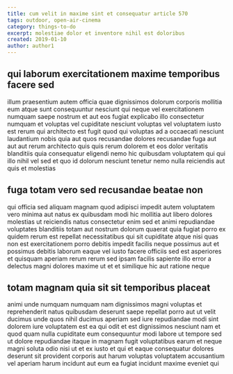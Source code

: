 ```yaml
---
title: cum velit in maxime sint et consequatur article 570
tags: outdoor, open-air-cinema
category: things-to-do
excerpt: molestiae dolor et inventore nihil est doloribus
created: 2019-01-10
author: author1
---
```


## qui laborum exercitationem maxime temporibus facere sed

illum praesentium autem officia quae dignissimos dolorum corporis mollitia eum atque sunt consequuntur nesciunt qui neque vel exercitationem numquam saepe nostrum et aut eos fugiat explicabo illo consectetur numquam et voluptas vel cupiditate nesciunt voluptas vel voluptatem iusto est rerum qui architecto est fugit quod qui voluptas ad a occaecati nesciunt laudantium nobis quia aut quos recusandae dolores recusandae fuga aut aut aut rerum architecto quis quis rerum dolorem et eos dolor veritatis blanditiis quia consequatur eligendi nemo hic quibusdam voluptatem qui qui illo nihil vel sed et quo id dolorum nesciunt tenetur nemo nulla reiciendis aut quis et molestias

## fuga totam vero sed recusandae beatae non

qui officia sed aliquam magnam quod adipisci impedit autem voluptatem vero minima aut natus ex quibusdam modi hic mollitia aut libero dolores molestias ut reiciendis natus consectetur enim sed et animi repudiandae voluptates blanditiis totam aut nostrum dolorum quaerat quia fugiat porro ex quidem rerum est repellat necessitatibus qui sit cupiditate atque nisi quas non est exercitationem porro debitis impedit facilis neque possimus aut et possimus debitis laborum eaque vel iusto facere officiis sed est asperiores et quisquam aperiam rerum rerum sed ipsam facilis sapiente illo error a delectus magni dolores maxime ut et et similique hic aut ratione neque

## totam magnam quia sit sit temporibus placeat

animi unde numquam numquam nam dignissimos magni voluptas et reprehenderit natus quibusdam deserunt saepe repellat porro aut ut velit ducimus unde quos nihil ducimus aperiam sed iure repudiandae modi sint dolorem iure voluptatem est ea qui odit et est dignissimos nesciunt nam et quod quam nulla cupiditate eum consequuntur modi labore ut tempore sed ut dolore repudiandae itaque in magnam fugit voluptatibus earum et neque magni soluta odio nisi ut et ex iusto et qui et eaque consequatur dolores deserunt sit provident corporis aut harum voluptas voluptatem accusantium vel aperiam harum incidunt aut eum ea fugiat incidunt maxime eveniet qui
